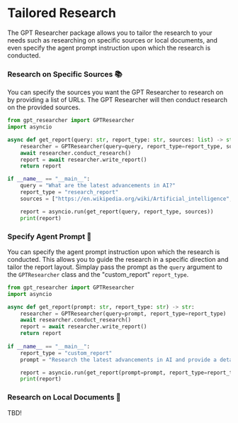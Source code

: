# Tailored Research
The GPT Researcher package allows you to tailor the research to your needs such as researching on specific sources or local documents, and even specify the agent prompt instruction upon which the research is conducted.

### Research on Specific Sources 📚

You can specify the sources you want the GPT Researcher to research on by providing a list of URLs. The GPT Researcher will then conduct research on the provided sources.

```python
from gpt_researcher import GPTResearcher
import asyncio

async def get_report(query: str, report_type: str, sources: list) -> str:
    researcher = GPTResearcher(query=query, report_type=report_type, source_urls=sources)
    await researcher.conduct_research()
    report = await researcher.write_report()
    return report

if __name__ == "__main__":
    query = "What are the latest advancements in AI?"
    report_type = "research_report"
    sources = ["https://en.wikipedia.org/wiki/Artificial_intelligence", "https://www.ibm.com/watson/ai"]

    report = asyncio.run(get_report(query, report_type, sources))
    print(report)
```

### Specify Agent Prompt 📝

You can specify the agent prompt instruction upon which the research is conducted. This allows you to guide the research in a specific direction and tailor the report layout.
Simplay pass the prompt as the `query` argument to the `GPTResearcher` class and the "custom_report" `report_type`.

```python
from gpt_researcher import GPTResearcher
import asyncio

async def get_report(prompt: str, report_type: str) -> str:
    researcher = GPTResearcher(query=prompt, report_type=report_type)
    await researcher.conduct_research()
    report = await researcher.write_report()
    return report
    
if __name__ == "__main__":
    report_type = "custom_report"
    prompt = "Research the latest advancements in AI and provide a detailed report in APA format including sources."

    report = asyncio.run(get_report(prompt=prompt, report_type=report_type))
    print(report)
```

### Research on Local Documents 📄
TBD!
